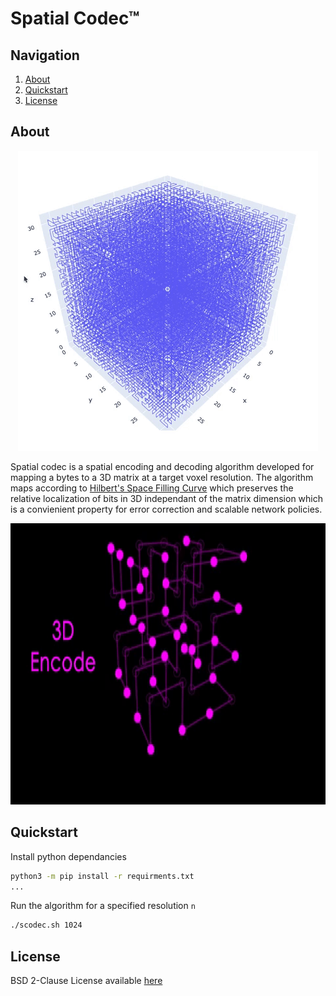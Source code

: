 # Spatial Codec™

## Navigation
  1. [About](#about)
  2. [Quickstart](#quickstart)
  5. [License](#license)

## About
<p align="center">
  <img src="docs/img/3DFractal.gif"/>
</p>

Spatial codec is a spatial encoding and decoding algorithm developed for mapping a bytes to a 3D matrix at a target voxel resolution. The algorithm maps according to [Hilbert's Space Filling Curve](https://en.wikipedia.org/wiki/Hilbert_curve) which preserves the relative localization of bits in 3D independant of the matrix dimension which is a convienient property for error correction and scalable network policies.

<p align="center">
  <img src="docs/img/Codec.gif" width="900" height="450"/>
</p>

## Quickstart
Install python dependancies
```bash
python3 -m pip install -r requirments.txt
...
```
Run the algorithm for a specified resolution `n`
```bash
./scodec.sh 1024
```

## License
BSD 2-Clause License available [here](LICENSE)
